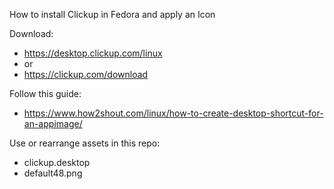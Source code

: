 How to install Clickup in Fedora and apply an Icon

Download:
- https://desktop.clickup.com/linux
- or
- https://clickup.com/download

Follow this guide:
- https://www.how2shout.com/linux/how-to-create-desktop-shortcut-for-an-appimage/

Use or rearrange assets in this repo:
- clickup.desktop
- default48.png

